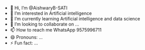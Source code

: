 - 👋 Hi, I’m @AishwaryB-SATI
- 👀 I’m interested in Artificial intelligence
- 🌱 I’m currently learning Artificial intelligence and data science
- 💞️ I’m looking to collaborate on ...
- 📫 How to reach me WhatsApp 9575996711
- 😄 Pronouns: ...
- ⚡ Fun fact: ...

<!---
AishwaryB-SATI/AishwaryB-SATI is a ✨ special ✨ repository because its `README.md` (this file) appears on your GitHub profile.
You can click the Preview link to take a look at your changes.
--->
